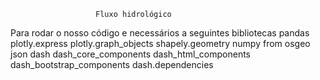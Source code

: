                        Fluxo hidrológico

Para rodar o nosso código e necessários a seguintes bibliotecas
pandas 
plotly.express 
plotly.graph_objects 
shapely.geometry
numpy 
from osgeo
json
dash
dash_core_components 
dash_html_components 
dash_bootstrap_components 
dash.dependencies 

